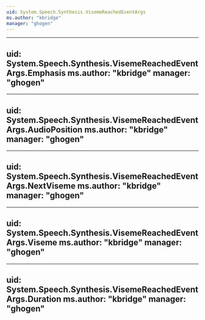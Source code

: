 ```yaml
---
uid: System.Speech.Synthesis.VisemeReachedEventArgs
ms.author: "kbridge"
manager: "ghogen"
---
```


---
uid: System.Speech.Synthesis.VisemeReachedEventArgs.Emphasis
ms.author: "kbridge"
manager: "ghogen"
---

---
uid: System.Speech.Synthesis.VisemeReachedEventArgs.AudioPosition
ms.author: "kbridge"
manager: "ghogen"
---

---
uid: System.Speech.Synthesis.VisemeReachedEventArgs.NextViseme
ms.author: "kbridge"
manager: "ghogen"
---

---
uid: System.Speech.Synthesis.VisemeReachedEventArgs.Viseme
ms.author: "kbridge"
manager: "ghogen"
---

---
uid: System.Speech.Synthesis.VisemeReachedEventArgs.Duration
ms.author: "kbridge"
manager: "ghogen"
---
